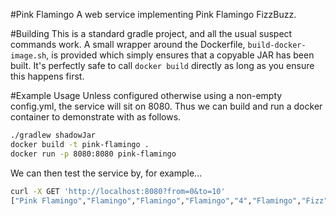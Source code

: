 #Pink Flamingo
A web service implementing Pink Flamingo FizzBuzz. 

#Building
This is a standard gradle project, and all the usual suspect commands work.
A small wrapper around the Dockerfile, `build-docker-image.sh`, is provided
which simply ensures that a copyable JAR has been built. It's perfectly
safe to call `docker build` directly as long as you ensure this happens first.

#Example Usage
Unless configured otherwise using a non-empty config.yml, the service will sit on 8080. Thus we can build and run
a docker container to demonstrate with as follows.

```bash
./gradlew shadowJar
docker build -t pink-flamingo .
docker run -p 8080:8080 pink-flamingo
```

We can then test the service by, for example...

```bash
curl -X GET 'http://localhost:8080?from=0&to=10'
["Pink Flamingo","Flamingo","Flamingo","Flamingo","4","Flamingo","Fizz","7","Flamingo","Fizz"]
```